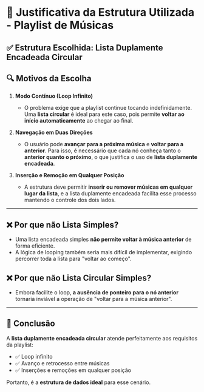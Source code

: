 # 🎵 Justificativa da Estrutura Utilizada - Playlist de Músicas

## ✅ Estrutura Escolhida: Lista Duplamente Encadeada Circular

## 🔍 Motivos da Escolha

1. **Modo Contínuo (Loop Infinito)**
   - O problema exige que a playlist continue tocando indefinidamente. Uma **lista circular** é ideal para este caso, pois permite **voltar ao início automaticamente** ao chegar ao final.

2. **Navegação em Duas Direções**
   - O usuário pode **avançar para a próxima música** e **voltar para a anterior**. Para isso, é necessário que cada nó conheça tanto o **anterior quanto o próximo**, o que justifica o uso de **lista duplamente encadeada**.

3. **Inserção e Remoção em Qualquer Posição**
   - A estrutura deve permitir **inserir ou remover músicas em qualquer lugar da lista**, e a lista duplamente encadeada facilita esse processo mantendo o controle dos dois lados.

---

## ❌ Por que não Lista Simples?

- Uma lista encadeada simples **não permite voltar à música anterior** de forma eficiente.
- A lógica de looping também seria mais difícil de implementar, exigindo percorrer toda a lista para "voltar ao começo".

## ❌ Por que não Lista Circular Simples?

- Embora facilite o loop, **a ausência de ponteiro para o nó anterior** tornaria inviável a operação de "voltar para a música anterior".

---

## 🧠 Conclusão

A **lista duplamente encadeada circular** atende perfeitamente aos requisitos da playlist:
- ✅ Loop infinito
- ✅ Avanço e retrocesso entre músicas
- ✅ Inserções e remoções em qualquer posição

Portanto, é a **estrutura de dados ideal** para esse cenário.